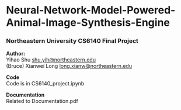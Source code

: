 # Neural-Network-Model-Powered-Animal-Image-Synthesis-Engine
### Northeastern University CS6140 Final Project <br>
**Author:** <br>
Yihao Shu shu.yih@northeastern.edu <br>
(Bruce) Xianwei Long long.xianw@northeastern.edu <br>

**Code** <br>
Code is in CS6140_project.ipynb <br>

**Documentation** <br>
Related to Documentation.pdf
